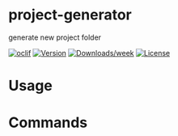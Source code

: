 project-generator
=================

generate new project folder

[![oclif](https://img.shields.io/badge/cli-oclif-brightgreen.svg)](https://oclif.io)
[![Version](https://img.shields.io/npm/v/project-generator.svg)](https://npmjs.org/package/project-generator)
[![Downloads/week](https://img.shields.io/npm/dw/project-generator.svg)](https://npmjs.org/package/project-generator)
[![License](https://img.shields.io/npm/l/project-generator.svg)](https://github.com/fabianmoronzirfas/project-generator/blob/master/package.json)

<!-- toc -->
# Usage
<!-- usage -->
# Commands
<!-- commands -->

